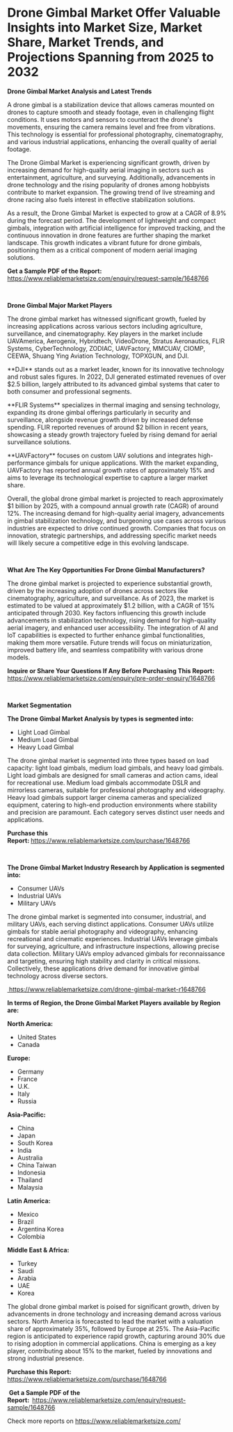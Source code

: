 <p><h1>Drone Gimbal Market Offer Valuable Insights into Market Size, Market Share, Market Trends, and Projections Spanning from 2025 to 2032</h1></p><p><strong>Drone Gimbal Market Analysis and Latest Trends</strong></p>
<p><p>A drone gimbal is a stabilization device that allows cameras mounted on drones to capture smooth and steady footage, even in challenging flight conditions. It uses motors and sensors to counteract the drone's movements, ensuring the camera remains level and free from vibrations. This technology is essential for professional photography, cinematography, and various industrial applications, enhancing the overall quality of aerial footage.</p><p>The Drone Gimbal Market is experiencing significant growth, driven by increasing demand for high-quality aerial imaging in sectors such as entertainment, agriculture, and surveying. Additionally, advancements in drone technology and the rising popularity of drones among hobbyists contribute to market expansion. The growing trend of live streaming and drone racing also fuels interest in effective stabilization solutions.</p><p>As a result, the Drone Gimbal Market is expected to grow at a CAGR of 8.9% during the forecast period. The development of lightweight and compact gimbals, integration with artificial intelligence for improved tracking, and the continuous innovation in drone features are further shaping the market landscape. This growth indicates a vibrant future for drone gimbals, positioning them as a critical component of modern aerial imaging solutions.</p></p>
<p><strong>Get a Sample PDF of the Report:&nbsp;</strong> <a href="https://www.reliablemarketsize.com/enquiry/request-sample/1648766?utm_campaign=2038&utm_medium=2&utm_source=Github&utm_content=ia&utm_term=18022025&utm_id=drone-gimbal">https://www.reliablemarketsize.com/enquiry/request-sample/1648766</a></p>
<p>&nbsp;</p>
<p><strong>Drone Gimbal Major Market Players</strong></p>
<p><p>The drone gimbal market has witnessed significant growth, fueled by increasing applications across various sectors including agriculture, surveillance, and cinematography. Key players in the market include UAVAmerica, Aerogenix, Hybridtech, VideoDrone, Stratus Aeronautics, FLIR Systems, CyberTechnology, ZODIAC, UAVFactory, MMCUAV, CIOMP, CEEWA, Shuang Ying Aviation Technology, TOPXGUN, and DJI.</p><p>**DJI** stands out as a market leader, known for its innovative technology and robust sales figures. In 2022, DJI generated estimated revenues of over $2.5 billion, largely attributed to its advanced gimbal systems that cater to both consumer and professional segments.</p><p>**FLIR Systems** specializes in thermal imaging and sensing technology, expanding its drone gimbal offerings particularly in security and surveillance, alongside revenue growth driven by increased defense spending. FLIR reported revenues of around $2 billion in recent years, showcasing a steady growth trajectory fueled by rising demand for aerial surveillance solutions.</p><p>**UAVFactory** focuses on custom UAV solutions and integrates high-performance gimbals for unique applications. With the market expanding, UAVFactory has reported annual growth rates of approximately 15% and aims to leverage its technological expertise to capture a larger market share.</p><p>Overall, the global drone gimbal market is projected to reach approximately $1 billion by 2025, with a compound annual growth rate (CAGR) of around 12%. The increasing demand for high-quality aerial imagery, advancements in gimbal stabilization technology, and burgeoning use cases across various industries are expected to drive continued growth. Companies that focus on innovation, strategic partnerships, and addressing specific market needs will likely secure a competitive edge in this evolving landscape.</p></p>
<p>&nbsp;</p>
<p><strong>What Are The Key Opportunities For Drone Gimbal Manufacturers?</strong></p>
<p><p>The drone gimbal market is projected to experience substantial growth, driven by the increasing adoption of drones across sectors like cinematography, agriculture, and surveillance. As of 2023, the market is estimated to be valued at approximately $1.2 billion, with a CAGR of 15% anticipated through 2030. Key factors influencing this growth include advancements in stabilization technology, rising demand for high-quality aerial imagery, and enhanced user accessibility. The integration of AI and IoT capabilities is expected to further enhance gimbal functionalities, making them more versatile. Future trends will focus on miniaturization, improved battery life, and seamless compatibility with various drone models.</p></p>
<p><strong>Inquire or Share Your Questions If Any Before Purchasing This Report:</strong> <a href="https://www.reliablemarketsize.com/enquiry/pre-order-enquiry/1648766?utm_campaign=2038&utm_medium=2&utm_source=Github&utm_content=ia&utm_term=18022025&utm_id=drone-gimbal">https://www.reliablemarketsize.com/enquiry/pre-order-enquiry/1648766</a></p>
<p>&nbsp;</p>
<p><strong>Market Segmentation</strong></p>
<p><strong>The Drone Gimbal Market Analysis by types is segmented into:</strong></p>
<p><ul><li>Light Load Gimbal</li><li>Medium Load Gimbal</li><li>Heavy Load Gimbal</li></ul></p>
<p><p>The drone gimbal market is segmented into three types based on load capacity: light load gimbals, medium load gimbals, and heavy load gimbals. Light load gimbals are designed for small cameras and action cams, ideal for recreational use. Medium load gimbals accommodate DSLR and mirrorless cameras, suitable for professional photography and videography. Heavy load gimbals support larger cinema cameras and specialized equipment, catering to high-end production environments where stability and precision are paramount. Each category serves distinct user needs and applications.</p></p>
<p><strong>Purchase this Report:&nbsp;</strong><a href="https://www.reliablemarketsize.com/purchase/1648766?utm_campaign=2038&utm_medium=2&utm_source=Github&utm_content=ia&utm_term=18022025&utm_id=drone-gimbal">https://www.reliablemarketsize.com/purchase/1648766</a></p>
<p>&nbsp;</p>
<p><strong>The Drone Gimbal Market Industry Research by Application is segmented into:</strong></p>
<p><ul><li>Consumer UAVs</li><li>Industrial UAVs</li><li>Military UAVs</li></ul></p>
<p><p>The drone gimbal market is segmented into consumer, industrial, and military UAVs, each serving distinct applications. Consumer UAVs utilize gimbals for stable aerial photography and videography, enhancing recreational and cinematic experiences. Industrial UAVs leverage gimbals for surveying, agriculture, and infrastructure inspections, allowing precise data collection. Military UAVs employ advanced gimbals for reconnaissance and targeting, ensuring high stability and clarity in critical missions. Collectively, these applications drive demand for innovative gimbal technology across diverse sectors.</p></p>
<p><a href="https://www.reliablemarketsize.com/drone-gimbal-market-r1648766?utm_campaign=2038&utm_medium=2&utm_source=Github&utm_content=ia&utm_term=18022025&utm_id=drone-gimbal">&nbsp;https://www.reliablemarketsize.com/drone-gimbal-market-r1648766</a></p>
<p><strong>In terms of Region, the Drone Gimbal Market Players available by Region are:</strong></p>
<p>
    <p> <strong> North America: </strong>
        <ul>
            <li>United States</li>
            <li>Canada</li>
        </ul>
        </p> 
    <p> <strong> Europe: </strong>
        <ul>
            <li>Germany</li>
            <li>France</li>
            <li>U.K.</li>
            <li>Italy</li>
            <li>Russia</li>
        </ul>
        </p> 
    <p> <strong> Asia-Pacific: </strong>
        <ul>
            <li>China</li>
            <li>Japan</li>
            <li>South Korea</li>
            <li>India</li>
            <li>Australia</li>
            <li>China Taiwan</li>
            <li>Indonesia</li>
            <li>Thailand</li>
            <li>Malaysia</li>
        </ul>
        </p> 
    <p> <strong> Latin America: </strong>
        <ul>
            <li>Mexico</li>
            <li>Brazil</li>
            <li>Argentina Korea</li>
            <li>Colombia</li>
        </ul>
        </p> 
    <p> <strong> Middle East & Africa: </strong>
        <ul>
            <li>Turkey</li>
            <li>Saudi</li>
            <li>Arabia</li>
            <li>UAE</li>
            <li>Korea</li>
        </ul>
    </p>
    </p>
<p><p>The global drone gimbal market is poised for significant growth, driven by advancements in drone technology and increasing demand across various sectors. North America is forecasted to lead the market with a valuation share of approximately 35%, followed by Europe at 25%. The Asia-Pacific region is anticipated to experience rapid growth, capturing around 30% due to rising adoption in commercial applications. China is emerging as a key player, contributing about 15% to the market, fueled by innovations and strong industrial presence.</p></p>
<p><strong>Purchase this Report: </strong><a href="https://www.reliablemarketsize.com/purchase/1648766?utm_campaign=2038&utm_medium=2&utm_source=Github&utm_content=ia&utm_term=18022025&utm_id=drone-gimbal">https://www.reliablemarketsize.com/purchase/1648766</a></p>
<p>&nbsp;<strong>Get a Sample PDF of the Report:&nbsp;&nbsp;</strong><a href="https://www.reliablemarketsize.com/enquiry/request-sample/1648766?utm_campaign=2038&utm_medium=2&utm_source=Github&utm_content=ia&utm_term=18022025&utm_id=drone-gimbal">https://www.reliablemarketsize.com/enquiry/request-sample/1648766</a></p>
<p><strong></strong></p>
<p>Check more reports on <a href="https://www.reliablemarketsize.com/?utm_campaign=2038&utm_medium=2&utm_source=Github&utm_content=ia&utm_term=18022025&utm_id=drone-gimbal">https://www.reliablemarketsize.com/</a></p>